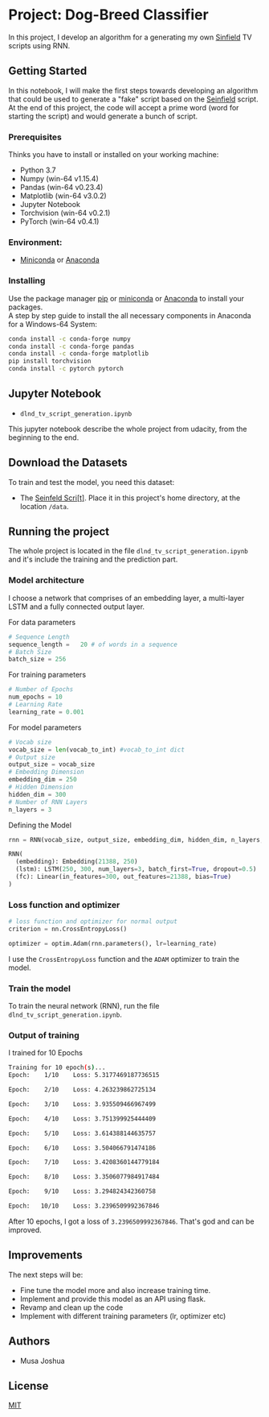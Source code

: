 # Project: Dog-Breed Classifier

In this project, I develop an algorithm for a generating my own [Sinfield](https://en.wikipedia.org/wiki/Seinfeld) TV scripts using RNN.

## Getting Started

In this notebook, I will make the first steps towards developing an algorithm that could be used to generate a "fake" script based on the [Seinfield](https://en.wikipedia.org/wiki/Seinfeld) script. At the end of this project, the code will accept a prime word (word for starting the script) and would generate a bunch of script.


### Prerequisites

Thinks you have to install or installed on your working machine:

* Python 3.7
* Numpy (win-64 v1.15.4)
* Pandas (win-64 v0.23.4)
* Matplotlib (win-64 v3.0.2)
* Jupyter Notebook
* Torchvision (win-64 v0.2.1)
* PyTorch (win-64 v0.4.1)

### Environment:
* [Miniconda](https://conda.io/miniconda.html) or [Anaconda](https://www.anaconda.com/download/)

### Installing

Use the package manager [pip](https://pip.pypa.io/en/stable/) or
[miniconda](https://conda.io/miniconda.html) or [Anaconda](https://www.anaconda.com/download/) to install your packages.  
A step by step guide to install the all necessary components in Anaconda for a Windows-64 System:
```bash
conda install -c conda-forge numpy
conda install -c conda-forge pandas
conda install -c conda-forge matplotlib
pip install torchvision
conda install -c pytorch pytorch
```

## Jupyter Notebook
* `dlnd_tv_script_generation.ipynb`

This jupyter notebook describe the whole project from udacity, from the beginning to the end.

## Download the Datasets

To train and test the model, you need this dataset:

* The [Seinfeld Scri[t]](https://github.com/musajoshua/Tv-Script-Generator/blob/master/data/Seinfeld_Scripts.txt).
Place it in this project's home directory, at the location `/data`.


## Running the project

The whole project is located in the file `dlnd_tv_script_generation.ipynb` and it's include the training and the prediction part.

### Model architecture

I choose a network that comprises of an embedding layer, a multi-layer LSTM and a fully connected output layer.

For data parameters
```python
# Sequence Length
sequence_length =   20 # of words in a sequence
# Batch Size
batch_size = 256
```

For training parameters 
```python
# Number of Epochs
num_epochs = 10
# Learning Rate
learning_rate = 0.001
```

For model parameters
```python
# Vocab size
vocab_size = len(vocab_to_int) #vocab_to_int dict
# Output size
output_size = vocab_size
# Embedding Dimension
embedding_dim = 250
# Hidden Dimension
hidden_dim = 300
# Number of RNN Layers
n_layers = 3
```

Defining the Model
```python
rnn = RNN(vocab_size, output_size, embedding_dim, hidden_dim, n_layers, dropout=0.5)

RNN(
  (embedding): Embedding(21388, 250)
  (lstm): LSTM(250, 300, num_layers=3, batch_first=True, dropout=0.5)
  (fc): Linear(in_features=300, out_features=21388, bias=True)
)
```
### Loss function and optimizer

```Python
# loss function and optimizer for normal output
criterion = nn.CrossEntropyLoss()

optimizer = optim.Adam(rnn.parameters(), lr=learning_rate)
```
I use the `CrossEntropyLoss` function and the `ADAM` optimizer to train the model.

### Train the model

To train the neural network (RNN), run the file `dlnd_tv_script_generation.ipynb`.


### Output of training

I trained for 10 Epochs

```bash
Training for 10 epoch(s)...
Epoch:    1/10    Loss: 5.3177469187736515

Epoch:    2/10    Loss: 4.263239862725134

Epoch:    3/10    Loss: 3.935509466967499

Epoch:    4/10    Loss: 3.751399925444409

Epoch:    5/10    Loss: 3.614388144635757

Epoch:    6/10    Loss: 3.504066791474186

Epoch:    7/10    Loss: 3.4208360144779184

Epoch:    8/10    Loss: 3.3506077984917484

Epoch:    9/10    Loss: 3.294824342360758

Epoch:   10/10    Loss: 3.2396509992367846
```

After 10 epochs, I got a loss of `3.2396509992367846`. That's god and can be improved.

## Improvements

The next steps will be:
* Fine tune the model more and also increase training time.
* Implement and provide this model as an API using flask.
* Revamp and clean up the code
* Implement with different training parameters (lr, optimizer etc)

## Authors

* Musa Joshua

## License
[MIT](https://choosealicense.com/licenses/mit/)
